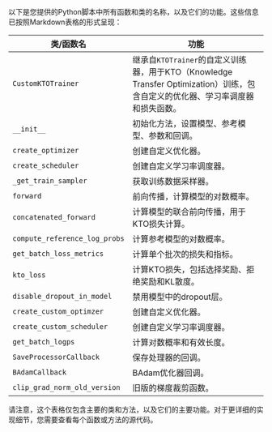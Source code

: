 以下是您提供的Python脚本中所有函数和类的名称，以及它们的功能。这些信息已按照Markdown表格的形式呈现：

| 类/函数名 | 功能 |
| --- | --- |
| `CustomKTOTrainer` | 继承自`KTOTrainer`的自定义训练器，用于KTO（Knowledge Transfer Optimization）训练，包含自定义的优化器、学习率调度器和损失函数。 |
| `__init__` | 初始化方法，设置模型、参考模型、参数和回调。 |
| `create_optimizer` | 创建自定义优化器。 |
| `create_scheduler` | 创建自定义学习率调度器。 |
| `_get_train_sampler` | 获取训练数据采样器。 |
| `forward` | 前向传播，计算模型的对数概率。 |
| `concatenated_forward` | 计算模型的联合前向传播，用于KTO损失计算。 |
| `compute_reference_log_probs` | 计算参考模型的对数概率。 |
| `get_batch_loss_metrics` | 计算单个批次的损失和指标。 |
| `kto_loss` | 计算KTO损失，包括选择奖励、拒绝奖励和KL散度。 |
| `disable_dropout_in_model` | 禁用模型中的dropout层。 |
| `create_custom_optimzer` | 创建自定义优化器。 |
| `create_custom_scheduler` | 创建自定义学习率调度器。 |
| `get_batch_logps` | 计算对数概率和有效长度。 |
| `SaveProcessorCallback` | 保存处理器的回调。 |
| `BAdamCallback` | BAdam优化器回调。 |
| `clip_grad_norm_old_version` | 旧版的梯度裁剪函数。 |

请注意，这个表格仅包含主要的类和方法，以及它们的主要功能。对于更详细的实现细节，您需要查看每个函数或方法的源代码。

